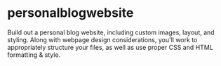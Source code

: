 # personalblogwebsite
Build out a personal blog website, including custom images, layout, and styling. Along with webpage design considerations, you'll work to appropriately structure your files, as well as use proper CSS and HTML formatting &amp; style.
